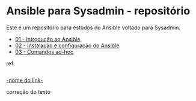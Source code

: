 # Ansible para Sysadmin - repositório

Este é um repositório para estudos do Ansible voltado para Sysadmin.

- [ 01 - Introdução ao Ansible ](ansible01/ansible01.md)
- [ 02 - Instalação e configuração do Ansible ](ansible02/ansible02.md)
- [ 03 - Comandos ad-hoc ](ansible03/ansible03.md)




ref:

```bash

```
[-nome do link-](teste)

correção do texto

